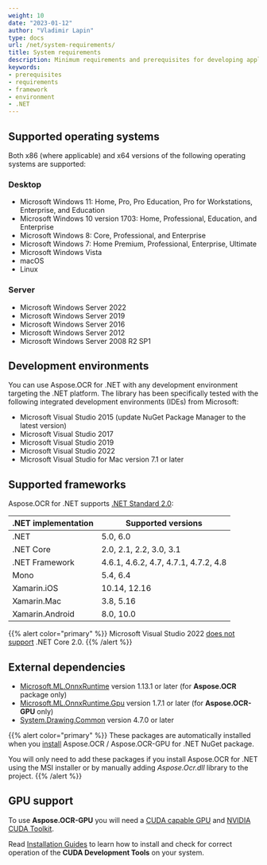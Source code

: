 ```yaml
---
weight: 10
date: "2023-01-12"
author: "Vladimir Lapin"
type: docs
url: /net/system-requirements/
title: System requirements
description: Minimum requirements and prerequisites for developing applications with Aspose.OCR for .NET.
keywords:
- prerequisites
- requirements
- framework
- environment
- .NET
---
```


## Supported operating systems

Both x86 (where applicable) and x64 versions of the following operating systems are supported:

### Desktop

- Microsoft Windows 11: Home, Pro, Pro Education, Pro for Workstations, Enterprise, and Education
- Microsoft Windows 10 version 1703: Home, Professional, Education, and Enterprise
- Microsoft Windows 8: Core, Professional, and Enterprise
- Microsoft Windows 7: Home Premium, Professional, Enterprise, Ultimate
- Microsoft Windows Vista
- macOS
- Linux

### Server

- Microsoft Windows Server 2022
- Microsoft Windows Server 2019
- Microsoft Windows Server 2016
- Microsoft Windows Server 2012
- Microsoft Windows Server 2008 R2 SP1

## Development environments

You can use Aspose.OCR for .NET with any development environment targeting the .NET platform. The library has been specifically tested with the following integrated development environments (IDEs) from Microsoft:

- Microsoft Visual Studio 2015 (update NuGet Package Manager to the latest version)
- Microsoft Visual Studio 2017
- Microsoft Visual Studio 2019
- Microsoft Visual Studio 2022
- Microsoft Visual Studio for Mac version 7.1 or later

## Supported frameworks

Aspose.OCR for .NET supports [.NET Standard 2.0](https://docs.microsoft.com/en-us/dotnet/standard/net-standard?tabs=net-standard-2-0):

.NET implementation	| Supported versions
------------------- | ------------------
.NET | 5.0, 6.0
.NET Core | 2.0, 2.1, 2.2, 3.0, 3.1
.NET Framework | 4.6.1, 4.6.2, 4.7, 4.7.1, 4.7.2, 4.8
Mono | 5.4, 6.4
Xamarin.iOS | 10.14, 12.16
Xamarin.Mac | 3.8, 5.16
Xamarin.Android | 8.0, 10.0

{{% alert color="primary" %}} 
Microsoft Visual Studio 2022 [does not support](https://docs.microsoft.com/en-us/visualstudio/releases/2022/compatibility#-visual-studio-2022-support-for-net-development) .NET Core 2.0.
{{% /alert %}} 

## External dependencies

- [Microsoft.ML.OnnxRuntime](https://www.nuget.org/packages/Microsoft.ML.OnnxRuntime/) version 1.13.1 or later (for **Aspose.OCR** package only)
- [Microsoft.ML.OnnxRuntime.Gpu](https://www.nuget.org/packages/Microsoft.ML.OnnxRuntime.Gpu/) version 1.7.1 or later (for **Aspose.OCR-GPU** only)
- [System.Drawing.Common](https://www.nuget.org/packages/System.Drawing.Common/) version 4.7.0 or later

{{% alert color="primary" %}} 
These packages are automatically installed when you [install](/ocr/net/installation/) Aspose.OCR / Aspose.OCR-GPU for .NET NuGet package.

You will only need to add these packages if you install Aspose.OCR for .NET using the MSI installer or by manually adding _Aspose.Ocr.dll_ library to the project.
{{% /alert %}} 

## GPU support

To use **Aspose.OCR-GPU** you will need a [CUDA capable GPU](https://developer.nvidia.com/cuda-gpus) and [NVIDIA CUDA Toolkit](https://developer.nvidia.com/cuda-downloads).

Read [Installation Guides](https://docs.nvidia.com/cuda/index.html#installation-guides) to learn how to install and check for correct operation of the **CUDA Development Tools** on your system.
